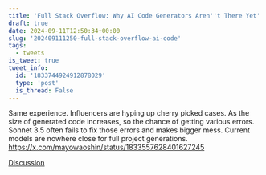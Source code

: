 ```yaml
---
title: 'Full Stack Overflow: Why AI Code Generators Aren''t There Yet'
draft: true
date: 2024-09-11T12:50:34+00:00
slug: '202409111250-full-stack-overflow-ai-code'
tags:
  - tweets
is_tweet: true
tweet_info:
  id: '1833744924912878029'
  type: 'post'
  is_thread: False
---
```




Same experience. Influencers are hyping up cherry picked cases.  As the size of generated code increases, so the chance of getting various errors. Sonnet 3.5 often fails to fix those errors and makes bigger mess. Current models are nowhere close for full project generations. <https://x.com/mayowaoshin/status/1833557628401627245>

[Discussion](https://x.com/sytelus/status/1833744924912878029)
